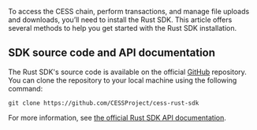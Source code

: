 To access the CESS chain, perform transactions, and manage file uploads and downloads, you’ll need to install the Rust SDK. This article offers several methods to help you get started with the Rust SDK installation.

## SDK source code and API documentation

The Rust SDK's source code is available on the official [GitHub](https://github.com/CESSProject/cess-rust-sdk) repository. You can clone the repository to your local machine using the following command:
```
git clone https://github.com/CESSProject/cess-rust-sdk
```

For more information, see [the official Rust SDK API documentation](https://doc.cess.network/developer/cess-sdk/rust).
